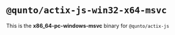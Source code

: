 # `@qunto/actix-js-win32-x64-msvc`

This is the **x86_64-pc-windows-msvc** binary for `@qunto/actix-js`
